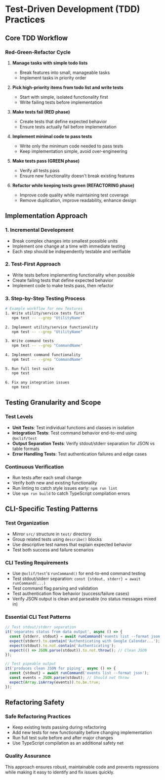 # Test-Driven Development (TDD) Practices

## Core TDD Workflow

### Red-Green-Refactor Cycle

1. **Manage tasks with simple todo lists**
   - Break features into small, manageable tasks
   - Implement tasks in priority order

2. **Pick high-priority items from todo list and write tests**
   - Start with simple, isolated functionality first
   - Write failing tests before implementation

3. **Make tests fail (RED phase)**
   - Create tests that define expected behavior
   - Ensure tests actually fail before implementation

4. **Implement minimal code to pass tests**
   - Write only the minimum code needed to pass tests
   - Keep implementation simple, avoid over-engineering

5. **Make tests pass (GREEN phase)**
   - Verify all tests pass
   - Ensure new functionality doesn't break existing features

6. **Refactor while keeping tests green (REFACTORING phase)**
   - Improve code quality while maintaining test coverage
   - Remove duplication, improve readability, enhance design

## Implementation Approach

### 1. Incremental Development
- Break complex changes into smallest possible units
- Implement one change at a time with immediate testing
- Each step should be independently testable and verifiable

### 2. Test-First Approach
- Write tests before implementing functionality when possible
- Create failing tests that define expected behavior
- Implement code to make tests pass, then refactor

### 3. Step-by-Step Testing Process
```bash
# Example workflow for new features
1. Write utility/service tests first
   npm test -- --grep "UtilityName"
   
2. Implement utility/service functionality
   npm test -- --grep "UtilityName"
   
3. Write command tests
   npm test -- --grep "CommandName"
   
4. Implement command functionality
   npm test -- --grep "CommandName"
   
5. Run full test suite
   npm test
   
6. Fix any integration issues
   npm test
```

## Testing Granularity and Scope

### Test Levels
- **Unit Tests**: Test individual functions and classes in isolation
- **Integration Tests**: Test command behavior end-to-end using `@oclif/test`
- **Output Separation Tests**: Verify stdout/stderr separation for JSON vs table formats
- **Error Handling Tests**: Test authentication failures and edge cases

### Continuous Verification
- Run tests after each small change
- Verify both new and existing functionality
- Run linting to catch style issues early: `npm run lint`
- Use `npm run build` to catch TypeScript compilation errors

## CLI-Specific Testing Patterns

### Test Organization
- Mirror `src/` structure in `test/` directory
- Group related tests using `describe()` blocks
- Use descriptive test names that explain expected behavior
- Test both success and failure scenarios

### CLI Testing Requirements
- Use `@oclif/test`'s `runCommand()` for end-to-end command testing
- Test stdout/stderr separation: `const {stdout, stderr} = await runCommand(...)`
- Test command flag parsing and validation
- Test authentication flow behavior (success/failure cases)
- Verify JSON output is clean and parseable (no status messages mixed in)

### Essential CLI Test Patterns
```typescript
// Test stdout/stderr separation
it('separates status from data output', async () => {
  const {stderr, stdout} = await runCommand('events list --format json');
  expect(stderr).to.contain('Authenticating with Google Calendar...');
  expect(stdout).to.not.contain('Authenticating');
  expect(() => JSON.parse(stdout)).to.not.throw(); // Clean JSON
});

// Test pipeable output
it('produces clean JSON for piping', async () => {
  const {stdout} = await runCommand('events list --format json');
  const events = JSON.parse(stdout); // Should not throw
  expect(Array.isArray(events)).to.be.true;
});
```

## Refactoring Safety

### Safe Refactoring Practices
- Keep existing tests passing during refactoring
- Add new tests for new functionality before changing implementation
- Run full test suite before and after major changes
- Use TypeScript compilation as an additional safety net

### Quality Assurance
This approach ensures robust, maintainable code and prevents regressions while making it easy to identify and fix issues quickly.